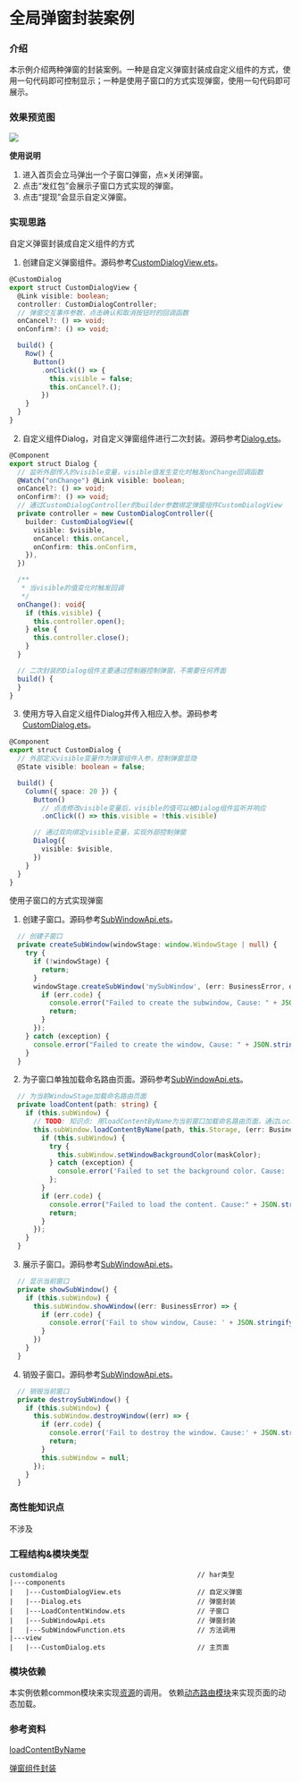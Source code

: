 # 全局弹窗封装案例

### 介绍

本示例介绍两种弹窗的封装案例。一种是自定义弹窗封装成自定义组件的方式，使用一句代码即可控制显示；一种是使用子窗口的方式实现弹窗，使用一句代码即可展示。

### 效果预览图

![](../../product/entry/src/main/resources/base/media/custom_dialog.gif)

**使用说明**
1. 进入首页会立马弹出一个子窗口弹窗，点×关闭弹窗。
2. 点击“发红包”会展示子窗口方式实现的弹窗。
3. 点击“提现”会显示自定义弹窗。

### 实现思路
自定义弹窗封装成自定义组件的方式
1. 创建自定义弹窗组件。源码参考[CustomDialogView.ets](src/main/ets/components/CustomDialogView.ets)。
```ts
@CustomDialog
export struct CustomDialogView {
  @Link visible: boolean;
  controller: CustomDialogController;
  // 弹窗交互事件参数，点击确认和取消按钮时的回调函数
  onCancel?: () => void;
  onConfirm?: () => void;

  build() {
    Row() {
      Button()
        .onClick(() => {
          this.visible = false;
          this.onCancel?.();
        })
    }
  }
}
```
2. 自定义组件Dialog，对自定义弹窗组件进行二次封装。源码参考[Dialog.ets](src/main/ets/components/Dialog.ets)。
```ts
@Component
export struct Dialog {
  // 监听外部传入的visible变量，visible值发生变化时触发onChange回调函数
  @Watch("onChange") @Link visible: boolean;
  onCancel?: () => void;
  onConfirm?: () => void;
  // 通过CustomDialogController的builder参数绑定弹窗组件CustomDialogView
  private controller = new CustomDialogController({
    builder: CustomDialogView({
      visible: $visible,
      onCancel: this.onCancel,
      onConfirm: this.onConfirm,
    }),
  })

  /**
   * 当visible的值变化时触发回调
   */
  onChange(): void{
    if (this.visible) {
      this.controller.open();
    } else {
      this.controller.close();
    }
  }

  // 二次封装的Dialog组件主要通过控制器控制弹窗，不需要任何界面
  build() {
  }
}
```
3. 使用方导入自定义组件Dialog并传入相应入参。源码参考[CustomDialog.ets](src/main/ets/view/CustomDialog.ets)。
```ts
@Component
export struct CustomDialog {
  // 外部定义visible变量作为弹窗组件入参，控制弹窗显隐
  @State visible: boolean = false;

  build() {
    Column({ space: 20 }) {
      Button()
        // 点击修改visible变量后，visible的值可以被Dialog组件监听并响应
        .onClick(() => this.visible = !this.visible)

      // 通过双向绑定visible变量，实现外部控制弹窗
      Dialog({
        visible: $visible,
      })
    }
  }
}
```
使用子窗口的方式实现弹窗
1. 创建子窗口。源码参考[SubWindowApi.ets](src/main/ets/components/SubWindowApi.ets)。
```ts
  // 创建子窗口
  private createSubWindow(windowStage: window.WindowStage | null) {
    try {
      if (!windowStage) {
        return;
      }
      windowStage.createSubWindow('mySubWindow', (err: BusinessError, data) => {
        if (err.code) {
          console.error("Failed to create the subwindow, Cause: " + JSON.stringify(err));
          return;
        }
      });
    } catch (exception) {
      console.error("Failed to create the window, Cause: " + JSON.stringify(exception));
    }
  }
```
2. 为子窗口单独加载命名路由页面。源码参考[SubWindowApi.ets](src/main/ets/components/SubWindowApi.ets)。
```ts
  // 为当前WindowStage加载命名路由页面
  private loadContent(path: string) {
    if (this.subWindow) {
      // TODO: 知识点: 用loadContentByName为当前窗口加载命名路由页面，通过LocalStorage传递状态属性给加载的页面
      this.subWindow.loadContentByName(path, this.Storage, (err: BusinessError) => {
        if (this.subWindow) {
          try {
            this.subWindow.setWindowBackgroundColor(maskColor);
          } catch (exception) {
            console.error('Failed to set the background color. Cause: ' + JSON.stringify(exception));
          };
        }
        if (err.code) {
          console.error("Failed to load the content. Cause:" + JSON.stringify(err));
          return;
        }
      });
    }
  }
```
3. 展示子窗口。源码参考[SubWindowApi.ets](src/main/ets/components/SubWindowApi.ets)。
```ts
  // 显示当前窗口
  private showSubWindow() {
    if (this.subWindow) {
      this.subWindow.showWindow((err: BusinessError) => {
        if (err.code) {
          console.error('Fail to show window, Cause: ' + JSON.stringify(err));
        }
      })
    }
  }
```
4. 销毁子窗口。源码参考[SubWindowApi.ets](src/main/ets/components/SubWindowApi.ets)。
```ts
  // 销毁当前窗口
  private destroySubWindow() {
    if (this.subWindow) {
      this.subWindow.destroyWindow((err) => {
        if (err.code) {
          console.error('Fail to destroy the window. Cause:' + JSON.stringify(err));
          return;
        }
        this.subWindow = null;
      });
    }
  }
```
### 高性能知识点

不涉及

### 工程结构&模块类型

   ```
   customdialog                                   // har类型
   |---components
   |   |---CustomDialogView.ets                   // 自定义弹窗
   |   |---Dialog.ets                             // 弹窗封装
   |   |---LoadContentWindow.ets                  // 子窗口
   |   |---SubWindowApi.ets                       // 弹窗封装
   |   |---SubWindowFunction.ets                  // 方法调用
   |---view
   |   |---CustomDialog.ets                       // 主页面
   ```

### 模块依赖

本实例依赖common模块来实现[资源](../../common/utils/src/main/resources/base/element)的调用。
依赖[动态路由模块](../../feature/routermodule/src/main/ets/router/DynamicsRouter.ets)来实现页面的动态加载。

### 参考资料

[loadContentByName](https://developer.huawei.com/consumer/cn/doc/harmonyos-references/js-apis-window-0000001820880785#ZH-CN_TOPIC_0000001811317218__loadcontentbyname11-3)

[弹窗组件封装](https://developer.huawei.com/consumer/cn/doc/harmonyos-guides-V5/bpta-ui-component-encapsulation-and-reuse-0000001814743802-V5#section12821174710485)
